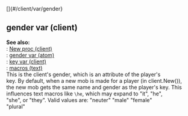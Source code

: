 []{#/client/var/gender}    
## gender var (client)    
**See also:**    
:   [New proc (client)](/ref/client/proc/New.md)    
:   [gender var (atom)](/ref/atom/var/gender.md)    
:   [key var (client)](/ref/client/var/key.md)    
:   [macros (text)](/ref/DM/text/macros.md)    
This is the client\'s gender, which is an attribute of the player\'s    
key. By default, when a new mob is made for a player (in client.New()),    
the new mob gets the same name and gender as the player\'s key. This    
influences text macros like `\he`, which may expand to \"it\", \"he\",    
\"she\", or \"they\". Valid values are: \"neuter\" \"male\" \"female\"    
\"plural\"  